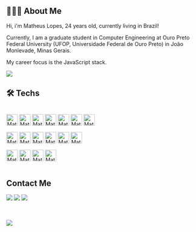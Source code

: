 ## 👨🏻‍💻 About Me  

Hi, i'm Matheus Lopes, 24 years old, currently living in Brazil!

Currently, I am a graduate student in Computer Engineering at Ouro Preto Federal University (UFOP, Universidade Federal de Ouro Preto) in João Monlevade, Minas Gerais.

My career focus is the JavaScript stack.

![](https://komarev.com/ghpvc/?username=matheuslopesm&color=blue&style=for-the-badge)


<h2>🛠&nbsp;Techs</h2>
<div style="display: inline_block"><br>
  <img align="center" alt="Mat-TYJS" height="30" src="https://img.shields.io/badge/typescript-%23007ACC.svg?style=for-the-badge&logo=typescript&logoColor=white">
  <img align="center" alt="Mat-Js" height="30" src="https://img.shields.io/badge/javascript-%23323330.svg?style=for-the-badge&logo=javascript&logoColor=%23F7DF1E">
  <img align="center" alt="Mat-RJS" height="30" src="https://img.shields.io/badge/react-%2320232a.svg?style=for-the-badge&logo=react&logoColor=%2361DAFB">
  <img align="center" alt="Mat-STC" height="30" src="https://img.shields.io/badge/styled--components-DB7093?style=for-the-badge&logo=styled-components&logoColor=white">
  <img align="center" alt="Mat-ANT" height="30" src="https://img.shields.io/badge/-AntDesign-%230170FE?style=for-the-badge&logo=ant-design&logoColor=white">
  <img align="center" alt="Mat-NJS" height="30" src="https://img.shields.io/badge/node.js-6DA55F?style=for-the-badge&logo=node.js&logoColor=white">
  <img align="center" alt="Mat-Git" height="30" src="https://img.shields.io/badge/git-%23F05033.svg?style=for-the-badge&logo=git&logoColor=white">
</div>

<div style="display: inline_block"><br>
  <img align="center" alt="Mat-CS" height="30" src="https://img.shields.io/badge/c%23-%23239120.svg?style=for-the-badge&logo=csharp&logoColor=white">
  <img align="center" alt="Mat-HTML" height="30" src="https://img.shields.io/badge/html5-%23E34F26.svg?style=for-the-badge&logo=html5&logoColor=white">
  <img align="center" alt="Mat-CSS" height="30" src="https://img.shields.io/badge/css3-%231572B6.svg?style=for-the-badge&logo=css3&logoColor=white">
  <img align="center" alt="Mat-PGSQL" height="30" src="https://img.shields.io/badge/postgres-%23316192.svg?style=for-the-badge&logo=postgresql&logoColor=white">
  <img align="center" alt="Mat-MDB" height="30" src="https://img.shields.io/badge/MongoDB-%234ea94b.svg?style=for-the-badge&logo=mongodb&logoColor=white">
  <img align="center" alt="Mat-DOC" height="30" src="https://img.shields.io/badge/docker-%230db7ed.svg?style=for-the-badge&logo=docker&logoColor=white">

</div>

<div style="display: inline_block"><br>
  <img align="center" alt="Mat-SIO" height="30" src="https://img.shields.io/badge/Socket.io-black?style=for-the-badge&logo=socket.io&badgeColor=010101">
  <img align="center" alt="Mat-INS" height="30" src="https://img.shields.io/badge/Insomnia-black?style=for-the-badge&logo=insomnia&logoColor=5849BE">
  <img align="center" alt="Mat-VS" height="30" src="https://img.shields.io/badge/Visual%20Studio%20Code-0078d7.svg?style=for-the-badge&logo=visual-studio-code&logoColor=white">
  <img align="center" alt="Mat-FIG" height="30" src="https://img.shields.io/badge/figma-%23F24E1E.svg?style=for-the-badge&logo=figma&logoColor=white">

</div>  
<br>

 ## Contact Me 
 
 <div> 
    <a href="https://www.instagram.com/matheus.lpm/" target="_blank"><img src="https://img.shields.io/badge/-Instagram-%23E4405F?style=for-the-badge&logo=instagram&logoColor=white" target="_blank"></a>
    <a href = "mailto:matheus.lopesmdev@gmail.com"><img src="https://img.shields.io/badge/-Gmail-%23333?style=for-the-badge&logo=gmail&logoColor=white" target="_blank"></a>
    <a href="https://www.linkedin.com/in/matheus-lopes-441025231/" target="_blank"><img src="https://img.shields.io/badge/-LinkedIn-%230077B5?style=for-the-badge&logo=linkedin&logoColor=white" target="_blank"></a> 
  </div>
  <br>
  <br>

  ![](https://github-readme-streak-stats.herokuapp.com/?user=matheuslopesm&theme=dracula&hide_border=false)<br/>


##
 
</div>
